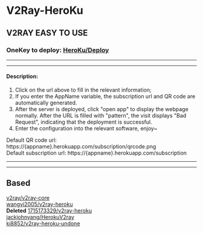 # V2Ray-HeroKu
## V2RAY EASY TO USE 
### OneKey to deploy: [HeroKu/Deploy](https://heroku.com/deploy?template=https%3A%2F%2Fgithub.com%2Fshell-script%2Fv2ray-heroku)
- - -
- - -
#### **Description**:
1. Click on the url above to fill in the relevant information;
2. If you enter the AppName variable, the subscription url and QR code are automatically generated.
3. After the server is deployed, click "open app" to display the webpage normally. After the URL is filled with "pattern", the visit displays "Bad Request", indicating that the deployment is successful.
4. Enter the configuration into the relevant software, enjoy~

Default QR code url: https://{appname}.herokuapp.com/subscription/qrcode.png <br/>
Default subscription url: https://{appname}.herokuapp.com/subscription
- - -
- - -
## Based 
[v2ray/v2ray-core](https://github.com/v2ray/v2ray-core) <br/>
[wangyi2005/v2ray-heroku](https://github.com/wangyi2005/v2ray-heroku) <br/>
**Deleted** [1715173329/v2ray-heroku](https://github.com/1715173329/v2ray-heroku) <br/>
[jackjohnyang/HerokuV2ray](https://github.com/jackjohnyang/HerokuV2ray) <br/>
[ki8852/v2ray-heroku-undone](https://github.com/ki8852/v2ray-heroku-undone)
